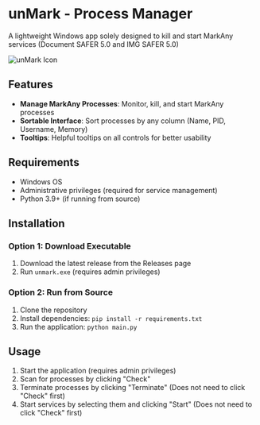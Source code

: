 # unMark - Process Manager

A lightweight Windows app solely designed to kill and start MarkAny services (Document SAFER 5.0 and IMG SAFER 5.0)

![unMark Icon](unmark-ico.ico)

## Features
- **Manage MarkAny Processes**: Monitor, kill, and start MarkAny processes
- **Sortable Interface**: Sort processes by any column (Name, PID, Username, Memory)
- **Tooltips**: Helpful tooltips on all controls for better usability

## Requirements

- Windows OS
- Administrative privileges (required for service management)
- Python 3.9+ (if running from source)

## Installation

### Option 1: Download Executable
1. Download the latest release from the Releases page
2. Run `unmark.exe` (requires admin privileges)

### Option 2: Run from Source
1. Clone the repository
2. Install dependencies: `pip install -r requirements.txt`
3. Run the application: `python main.py`

## Usage
1. Start the application (requires admin privileges)
2. Scan for processes by clicking "Check"
3. Terminate processes by clicking "Terminate" (Does not need to click "Check" first)
4. Start services by selecting them and clicking "Start" (Does not need to click "Check" first)


